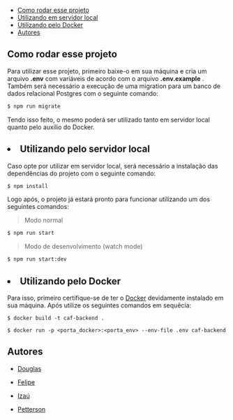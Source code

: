- [Como rodar esse projeto](#como-rodar)
- [Utilizando em servidor local](#utilizando-local)
- [Utilizando pelo Docker](#utilizando-docker)
- [Autores](#autores)

<div id='como-rodar'/>

## Como rodar esse projeto

Para utilizar esse projeto, primeiro baixe-o em sua máquina e cria um arquivo <b>.env</b> com variáveis de acordo com o arquivo <b>.env.example</b> . Também será necessário a execução de uma migration para um banco de dados relacional Postgres com o seguinte comando:

```bash
$ npm run migrate
```

Tendo isso feito, o mesmo poderá ser utilizado tanto em servidor local quanto pelo auxílio do Docker.

<div id='utilizando-local'/>

## <li> Utilizando pelo servidor local

Caso opte por utilizar em servidor local, será necessário a instalação das dependências do projeto com o seguinte comando:

```bash
$ npm install
```

Logo após, o projeto já estará pronto para funcionar utilizando um dos seguintes comandos:

> Modo normal

```bash
$ npm run start
```

> Modo de desenvolvimento (watch mode)

```bash
$ npm run start:dev
```

<div id='utilizando-docker'/>

## <li> Utilizando pelo Docker

Para isso, primeiro certifique-se de ter o [Docker](https://www.docker.com) devidamente instalado em sua máquina. Após utilize os seguintes comandos em sequêcia:

```shell
$ docker build -t caf-backend .

$ docker run -p <porta_docker>:<porta_env> --env-file .env caf-backend
```

<div id='autores'/>

## Autores

- <a href="https://github.com/DouglasVolcato"> Douglas <a/>

- <a href="https://github.com/FelipeKulote"> Felipe <a/>

- <a href="https://github.com/Nayahto"> Izaú <a/>

- <a href="https://github.com/pettBresolin"> Petterson <a/>
